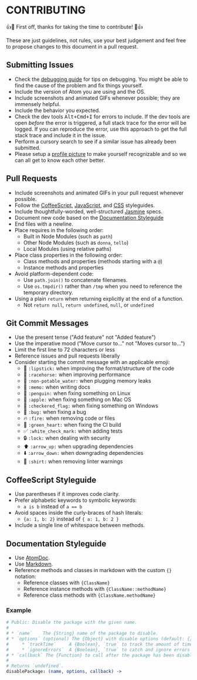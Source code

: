 # CONTRIBUTING

:+1::tada: First off, thanks for taking the time to contribute! :tada::+1:

These are just guidelines, not rules, use your best judgement and feel free to propose changes to this document in a pull request.

## Submitting Issues

* Check the [debugging guide](https://atom.io/docs/latest/debugging) for tips on debugging. You might be able to find the cause of the problem and fix things yourself.
* Include the version of Atom you are using and the OS.
* Include screenshots and animated GIFs whenever possible; they are immensely helpful.
* Include the behavior you expected.
* Check the dev tools <kbd>Alt+Cmd+I</kbd> for errors to include. If the dev tools are open *before* the error is triggered, a full stack trace for the error will be logged. If you can reproduce the error, use this approach to get the full stack trace and include it in the issue.
* Perform a cursory search to see if a similar issue has already been submitted.
* Please setup a [profile picture](https://help.github.com/articles/how-do-i-set-up-my-profile-picture) to make yourself recognizable and so we can all get to know each other better.

## Pull Requests

* Include screenshots and animated GIFs in your pull request whenever possible.
* Follow the [CoffeeScript](#coffeescript-styleguide), [JavaScript](https://github.com/styleguide/javascript), and [CSS](https://github.com/styleguide/css) styleguides.
* Include thoughtfully-worded, well-structured [Jasmine](http://jasmine.github.io/) specs.
* Document new code based on the [Documentation Styleguide](#documentation-styleguide)
* End files with a newline.
* Place requires in the following order:
    * Built in Node Modules (such as `path`)
    * Other Node Modules (such as `donna`, `tello`)
    * Local Modules (using relative paths)
* Place class properties in the following order:
    * Class methods and properties (methods starting with a `@`)
    * Instance methods and properties
* Avoid platform-dependent code:
    * Use `path.join()` to concatenate filenames.
    * Use `os.tmpdir()` rather than `/tmp` when you need to reference the temporary directory.
* Using a plain `return` when returning explicitly at the end of a function.
    * Not `return null`, `return undefined`, `null`, or `undefined`

## Git Commit Messages

* Use the present tense ("Add feature" not "Added feature")
* Use the imperative mood ("Move cursor to..." not "Moves cursor to...")
* Limit the first line to 72 characters or less
* Reference issues and pull requests liberally
* Consider starting the commit message with an applicable emoji:
    * :lipstick: `:lipstick:` when improving the format/structure of the code
    * :racehorse: `:racehorse:` when improving performance
    * :non-potable_water: `:non-potable_water:` when plugging memory leaks
    * :memo: `:memo:` when writing docs
    * :penguin: `:penguin:` when fixing something on Linux
    * :apple: `:apple:` when fixing something on Mac OS
    * :checkered_flag: `:checkered_flag:` when fixing something on Windows
    * :bug: `:bug:` when fixing a bug
    * :fire: `:fire:` when removing code or files
    * :green_heart: `:green_heart:` when fixing the CI build
    * :white_check_mark: `:white_check_mark:` when adding tests
    * :lock: `:lock:` when dealing with security
    * :arrow_up: `:arrow_up:` when upgrading dependencies
    * :arrow_down: `:arrow_down:` when downgrading dependencies
    * :shirt: `:shirt:` when removing linter warnings

## CoffeeScript Styleguide

* Use parentheses if it improves code clarity.
* Prefer alphabetic keywords to symbolic keywords:
    * `a is b` instead of `a == b`
* Avoid spaces inside the curly-braces of hash literals:
    * `{a: 1, b: 2}` instead of `{ a: 1, b: 2 }`
* Include a single line of whitespace between methods.

## Documentation Styleguide

* Use [AtomDoc](https://github.com/atom/atomdoc).
* Use [Markdown](https://daringfireball.net/projects/markdown).
* Reference methods and classes in markdown with the custom `{}` notation:
    * Reference classes with `{ClassName}`
    * Reference instance methods with `{ClassName::methodName}`
    * Reference class methods with `{ClassName.methodName}`

### Example

```coffee
# Public: Disable the package with the given name.
#
# * `name`    The {String} name of the package to disable.
# * `options` (optional) The {Object} with disable options (default: {}):
#     * `trackTime`     A {Boolean}, `true` to track the amount of time taken.
#     * `ignoreErrors`  A {Boolean}, `true` to catch and ignore errors thrown.
# * `callback` The {Function} to call after the package has been disabled.
#
# Returns `undefined`.
disablePackage: (name, options, callback) ->
```
